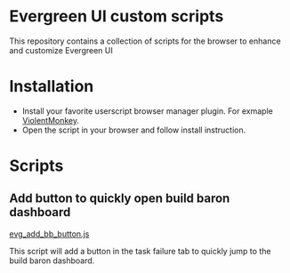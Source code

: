# Evergreen UI custom scripts
This repository contains a collection of scripts for the browser to enhance and customize Evergreen UI

# Installation
 - Install your favorite userscript browser manager plugin. For exmaple [ViolentMonkey](https://violentmonkey.github.io/).
 - Open the script in your browser and follow install instruction.

# Scripts
## Add button to quickly open build baron dashboard
[evg_add_bb_button.js](https://github.com/toto-dev/evergreen-ui-custom-scripts/blob/main/evg_add_bb_button.js)

This script will add a button in the task failure tab to quickly jump to the build baron dashboard.
